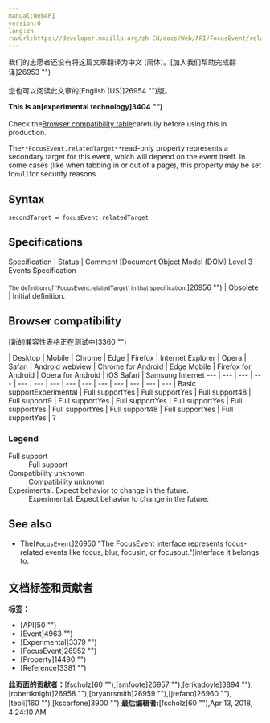 ```yaml
---
manual:WebAPI
version:0
lang:zh
rawUrl:https://developer.mozilla.org/zh-CN/docs/Web/API/FocusEvent/relatedTarget
---
```




<bdi>我们的志愿者还没有将这篇文章翻译为<bdi>中文 (简体)</bdi>。[加入我们帮助完成翻译]26953 "")<br></br>您也可以阅读此文章的[English (US)]26954 "")版。</bdi>






**This is an[experimental technology]3404 "")**<br></br>Check the[Browser compatibility table](%11302#Browser_compatibility "")carefully before using this in production.




The`**FocusEvent.relatedTarget**`read-only property represents a secondary target for this event, which will depend on the event itself. In some cases (like when tabbing in or out of a page), this property may be set to`null`for security reasons.


## Syntax<a name="Syntax"></a>

```
secondTarget = focusEvent.relatedTarget
```

## Specifications<a name="Specifications"></a>

Specification | Status | Comment 
[Document Object Model (DOM) Level 3 Events Specification<br></br><small>The definition of &#39;FocusEvent.relatedTarget&#39; in that specification.</small>]26956 "") | Obsolete | Initial definition. 


## Browser compatibility<a name="Browser_compatibility"></a>
[新的兼容性表格正在测试中<i></i>]3360 "")

 | <abbr>Desktop<i></i></abbr> | <abbr>Mobile<i></i></abbr> 
 | <abbr>Chrome<i></i></abbr> | <abbr>Edge<i></i></abbr> | <abbr>Firefox<i></i></abbr> | <abbr>Internet Explorer<i></i></abbr> | <abbr>Opera<i></i></abbr> | <abbr>Safari<i></i></abbr> | <abbr>Android webview<i></i></abbr> | <abbr>Chrome for Android<i></i></abbr> | <abbr>Edge Mobile<i></i></abbr> | <abbr>Firefox for Android<i></i></abbr> | <abbr>Opera for Android<i></i></abbr> | <abbr>iOS Safari<i></i></abbr> | <abbr>Samsung Internet<i></i></abbr> 
 ---  |  ---  |  ---  |  ---  |  ---  |  ---  |  ---  |  ---  |  ---  |  ---  |  ---  |  ---  |  ---  |  ---  | 
Basic support<abbr>Experimental<i></i></abbr> | <abbr>Full support</abbr>Yes | <abbr>Full support</abbr>Yes | <abbr>Full support</abbr>48 | <abbr>Full support</abbr>9 | <abbr>Full support</abbr>Yes | <abbr>Full support</abbr>Yes | <abbr>Full support</abbr>Yes | <abbr>Full support</abbr>Yes | <abbr>Full support</abbr>Yes | <abbr>Full support</abbr>48 | <abbr>Full support</abbr>Yes | <abbr>Full support</abbr>Yes | <abbr>?</abbr> 


### Legend<a name="Legend"></a>
<dl><dt id=''><abbr>Full support</abbr></dt><dd>Full support</dd><dt id=''><abbr>Compatibility unknown</abbr></dt><dd>Compatibility unknown</dd><dt id=''><abbr>Experimental. Expect behavior to change in the future.<i></i></abbr></dt><dd>Experimental. Expect behavior to change in the future.</dd></dl>

## See also<a name="See_also"></a>

* The[`FocusEvent`]26950 "The FocusEvent interface represents focus-related events like focus, blur, focusin, or focusout.")interface it belongs to.



## 文档标签和贡献者
**标签：**
* [API]50 "")
* [Event]4963 "")
* [Experimental]3379 "")
* [FocusEvent]26952 "")
* [Property]14490 "")
* [Reference]3381 "")

**此页面的贡献者：**[fscholz]60 ""),[smfoote]26957 ""),[erikadoyle]3894 ""),[robertknight]26958 ""),[bryanrsmith]26959 ""),[jrefano]26960 ""),[teoli]160 ""),[kscarfone]3900 "")
**最后编辑者:**[fscholz]60 ""),<time>Apr 13, 2018, 4:24:10 AM</time>


